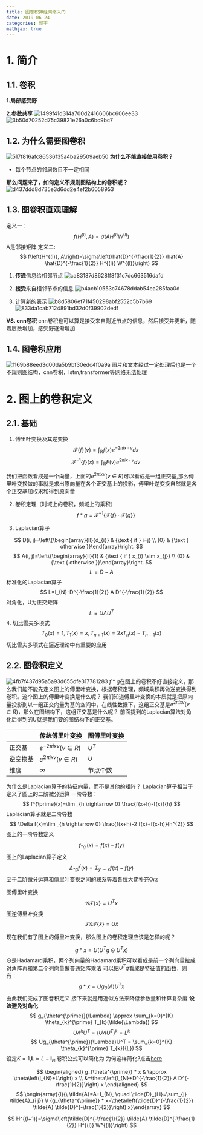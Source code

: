 ```yaml
---
title: 图卷积神经网络入门
date: 2019-06-24
categories: 郭宇
mathjax: true
---
```


# 1. 简介
## 1.1. 卷积
**1.局部感受野**

**2.参数共享**
![1499f41d314a700d2416606bc606ee33](图卷积神经网络入门/A486BDF7-41F6-426B-A43D-D7571104FAF6.gif)
![3b50d70252d75c39821e26a0c6bc9bc7](图卷积神经网络入门/F4B22585-C0CC-4989-AC6E-610365EF7763.png)

## 1.2. 为什么需要图卷积
![517f816afc86536f35a4ba29509aeb50](图卷积神经网络入门/4DFE5464-E8E2-4A20-BD8D-F8F26DFCAE31.png)
**为什么不能直接使用卷积？**
* 每个节点的邻居数目不一定相同

**那么问题来了，如何定义不规则图结构上的卷积呢？**![d437ddd8d735e3d6dd2e4ef2b6058953](图卷积神经网络入门/AEA3A3E9-9521-415A-8536-5EDF40A93C73.jpg)

## 1.3. 图卷积直观理解
定义一：
$$
f\left(H^{(l)}, A\right)=\sigma\left(A H^{(l)} W^{(l)}\right)
$$
A是邻接矩阵
定义二:
$$
f\left(H^{(l)}, A\right)=\sigma\left(\hat{D}^{-\frac{1}{2}} \hat{A} \hat{D}^{-\frac{1}{2}} H^{(l)} W^{(l)}\right)
$$
1. **传递**信息给相邻节点
![ca83187d8628ff8f31c7dc663516dafd](图卷积神经网络入门/EE90E9C5-1078-4C22-9307-7C347E833A46.gif)
2. **接受**来自相邻节点的信息
![b4acb10553c74678ddab54ea285faa0d](图卷积神经网络入门/1FD5D200-D4DE-4520-810A-8F2BD6A8060C.gif)

3. 计算新的表示
![b8d5806ef71f450298abf2552c5b7b69](图卷积神经网络入门/3DBF26ED-43A0-448F-850C-C40A1C0B4310.gif)
![833da1cab7124891bd32d0f39902dedf](图卷积神经网络入门/A8F37156-47DE-4D7E-B05E-C4F8007B1750.gif)

**VS. cnn卷积**
cnn卷积也可以算是接受来自附近节点的信息，然后接受并更新，随着层数增加，感受野逐渐增加
## 1.4. 图卷积应用
![f169b88eed3d00da5b9bf30edc4f0a9a](图卷积神经网络入门/1A956D8D-4FEF-4878-B09A-11E470ADC4B0.png)
图片和文本经过一定处理后也是一个不规则图结构，cnn卷积，lstm,transformer等网络无法处理
# 2. 图上的卷积定义
## 2.1. 基础

1. 傅里叶变换及其逆变换
$$
\mathcal{F}\{f\}(v)=\int_{\mathbb{R}} f(x) e^{-2 \pi i x \cdot v} d x 
$$
$$
\mathcal{F}^{-1}\{f\}(x)=\int_{\mathbb{R}} F(v) e^{2 \pi i x \cdot v} d v
$$

我们把函数看成是一个向量，上面的$e^{2 \pi i x v}(v\in R)$可以看成是一组正交基,那么傅里叶变换做的事就是求出原向量在各个正交基上的投影，傅里叶逆变换自然就是各个正交基加权求和得到原向量




2. 卷积定理（时域上的卷积，频域上的乘积）
$$
f * g=\mathcal{F}^{-1}\{\mathcal{F}\{f\} \cdot \mathcal{F}\{g\}\}
$$

3. Laplacian算子

$$
D(i, j)=\left\{\begin{array}{ll}{d_{i}} & {\text { if } i=j} \\ {0} & {\text { otherwise }}\end{array}\right.
$$
$$
A(i, j)=\left\{\begin{array}{ll}{1} & {\text { if } x_{i} \sim x_{j}} \\ {0} & {\text { otherwise }}\end{array}\right.
$$
$$
L=D-A
$$
标准化的Laplacian算子
$$
L=I_{N}-D^{-\frac{1}{2}} A D^{-\frac{1}{2}}
$$
对角化，U为正交矩阵
$$
L=U \Lambda U^{T}
$$
4. 切比雪夫多项式
$$
T_{0}(x)=1, T_{1}(x)=x, T_{n+1}(x)=2 x T_{n}(x)-T_{n-1}(x)
$$
切比雪夫多项式在逼近理论中有重要的应用

## 2.2. 图卷积定义
![4fb7f437d95a5a93d655dfe317781283](图卷积神经网络入门/F3C6886E-593F-4293-A159-048405ADD42C.jpg)
$f * g$在图上的卷积不好直接定义，那么我们能不能先定义图上的傅里叶变换，根据卷积定理，频域乘积再做逆变换得到卷积。这个图上的傅里叶变换是什么呢？
我们知道傅里叶变换的本质就是把原向量投影到以一组正交向量为基的空间中，在线性数据下，这组正交基是$e^{2 \pi i x v}(v\in R)$，那么在图结构下，这组正交基是什么呢？
前面提到的Laplacian算法对角化后得到的U就是我们要的图结构下的正交基。


|  |传统傅里叶变换 |图傅里叶变换  |
| --- | --- | --- |
| 正交基 |  $e^{-2 \pi i x v}(v\in R)$|  $U^T$|
| 逆变换基 |  $e^{2 \pi i x v}(v\in R)$| $U$ |
| 维度 |  $\infty$| 节点个数 |
为什么是Laplacian算子的特征向量，而不是其他的矩阵？
Laplacian算子相当于定义了图上的二阶微分运算
一阶导数：
$$
f^{\prime}(x)=\lim _{h \rightarrow 0} \frac{f(x+h)-f(x)}{h}
$$
Laplacian算子就是二阶导数
$$
\Delta f(x)=\lim _{h \rightarrow 0} \frac{f(x+h)-2 f(x)+f(x-h)}{h^{2}}
$$
图上的一阶导数定义
$$
f_{* g}^{\prime}(x)=f(x)-f(y)
$$
图上的Laplacian算子定义
$$
\Delta_{* g} f^{\prime}(x)=\Sigma_{y \sim x} f(x)-f(y)
$$
至于二阶微分运算和傅里叶变换之间的联系等着各位大佬补充Orz

图傅里叶变换
$$
\mathcal{G F}\{x\}=U^{T} x
$$
图逆傅里叶变换
$$
\mathcal{I} \mathcal{G F}\{\hat x\}=U \hat x
$$

现在我们有了图上的傅里叶变换，那么图上的卷积定理应该是怎样的呢？

$$
g * x=U\left(U^{T} g \odot U^{T} x\right)
$$
$\odot$是Hadamard乘积，两个列向量的Hadamard乘积可以看成是前一个列向量拉成对角阵再和第二个列向量做普通矩阵乘法
可以把$U^Tg$看成是特征值的函数，则有：
$$ g*x=Ug_{\theta}(\Lambda)U^T x $$
由此我们完成了图卷积定义
接下来就是用近似方法来降低参数量和计算复杂度
**设法避免对角化**
$$
g_{\theta^{\prime}}(\Lambda) \approx \sum_{k=0}^{K} \theta_{k}^{\prime} T_{k}(\tilde{\Lambda})
$$
$$
U \Lambda^{k} U^{T}=\left(U \Lambda U^{T}\right)^{k}=L^{k}
$$
$$
Ug_{\theta^{\prime}}(\Lambda)U^T = \sum_{k=0}^{K} \theta_{k}^{\prime} T_{k}({L})
$$
设定$K=1$,$\mathbf L\approx{L}-\mathbf{I}_{N}$,卷积公式可以简化为
为何这样简化?点击[here](https://arxiv.org/pdf/1812.08434.pdf)

$$
\begin{aligned} g_{\theta^{\prime}} * x & \approx \theta\left(I_{N}+L\right) x \\ &=\theta\left(I_{N}+D^{-\frac{1}{2}} A D^{-\frac{1}{2}}\right) x \end{aligned}
$$
$$
\begin{array}{l}{\  \tilde{A}=A+I_{N}, \quad \tilde{D}_{i i}=\sum_{j} \tilde{A}_{i j}} \\ {g_{\theta^{\prime}} * x=\theta\left(\tilde{D}^{-\frac{1}{2}} \tilde{A} \tilde{D}^{-\frac{1}{2}}\right) x}\end{array}
$$

$$
H^{(l+1)}=\sigma\left(\tilde{D}^{-\frac{1}{2}} \tilde{A} \tilde{D}^{-\frac{1}{2}} H^{(l)} W^{(l)}\right)
$$


